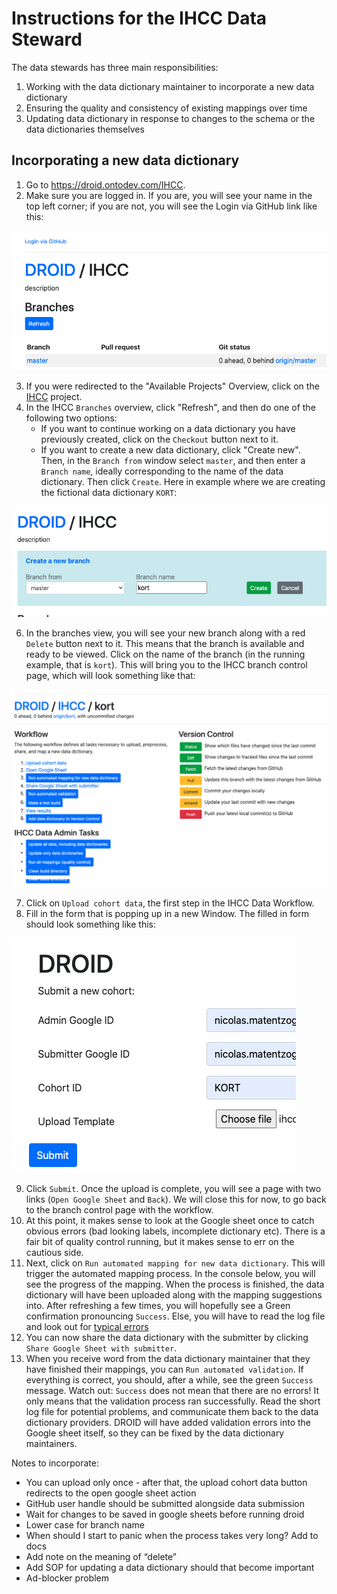 # Instructions for the IHCC Data Steward

The data stewards has three main responsibilities:

1. Working with the data dictionary maintainer to incorporate a new data dictionary
2. Ensuring the quality and consistency of existing mappings over time
3. Updating data dictionary in response to changes to the schema or the data dictionaries themselves


## Incorporating a new data dictionary

1. Go to https://droid.ontodev.com/IHCC.
2. Make sure you are logged in. If you are, you will see your name in the top left corner; if you are not, you will see the Login via GitHub link like this:

![image](droid_log_in.png)

3. If you were redirected to the "Available Projects" Overview, click on the [IHCC](https://droid.ontodev.com/IHCC) project.
4. In the IHCC `Branches` overview, click "Refresh", and then do one of the following two options:
   - If you want to continue working on a data dictionary you have previously created, click on the `Checkout` button next to it.
   - If you want to create a new data dictionary, click "Create new". Then, in the `Branch from` window select `master`, and then enter a `Branch name`, ideally corresponding to the name of the data dictionary. Then click `Create`. Here in example where we are creating the fictional data dictionary `KORT`:

![image](droid_new_branch.png)

6. In the branches view, you will see your new branch along with a red `Delete` button next to it. This means that the branch is available and ready to be viewed. Click on the name of the branch (in the running example, that is `kort`). This will bring you to the IHCC branch control page, which will look something like that:

![image](droid_branch_workflow.png)

7. Click on `Upload cohort data`, the first step in the IHCC Data Workflow.
8. Fill in the form that is popping up in a new Window. The filled in form should look something like this:

![image](droid_upload.png)

9. Click `Submit`. Once the upload is complete, you will see a page with two links (`Open Google Sheet` and `Back`). We will close this for now, to go back to the branch control page with the workflow.
10. At this point, it makes sense to look at the Google sheet once to catch obvious errors (bad looking labels, incomplete dictionary etc). There is a fair bit of quality control running, but it makes sense to err on the cautious side.
11. Next, click on `Run automated mapping for new data dictionary`. This will trigger the automated mapping process. In the console below, you will see the progress of the mapping. When the process is finished, the data dictionary will have been uploaded along with the mapping suggestions into. After refreshing a few times, you will hopefully see a Green confirmation pronouncing `Success`. Else, you will have to read the log file and look out for [typical errors](TypicalDataDictionaryBuildErrors.md)
12. You can now share the data dictionary with the submitter by clicking `Share Google Sheet with submitter`.
13. When you receive word from the data dictionary maintainer that they have finished their mappings, you can `Run automated validation`. If everything is correct, you should, after a while, see the green `Success` message. Watch out: `Success` does not mean that there are no errors! It only means that the validation process ran successfully. Read the short log file for potential problems, and communicate them back to the data dictionary providers. DROID will have added validation errors into the Google sheet itself, so they can be fixed by the data dictionary maintainers.


Notes to incorporate:
- You can upload only once - after that, the upload cohort data button redirects to the open google sheet action
- GitHub user handle should be submitted alongside data submission
- Wait for changes to be saved in google sheets before running droid
- Lower case for branch name
- When should I start to panic when the process takes very long? Add to docs
- Add note on the meaning of “delete”
- Add SOP for updating a data dictionary should that become important
- Ad-blocker problem
